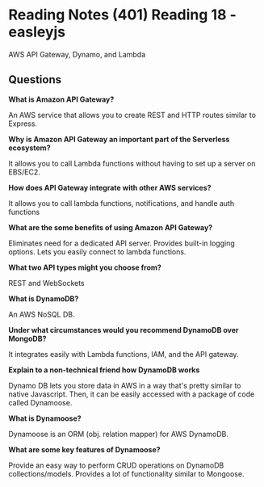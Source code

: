 # Reading Notes (401) Reading 18 - easleyjs

AWS API Gateway, Dynamo, and Lambda

## Questions
**What is Amazon API Gateway?**

An AWS service that allows you to create REST and HTTP routes similar to Express.

**Why is Amazon API Gateway an important part of the Serverless ecosystem?**

It allows you to call Lambda functions without having to set up a server on EBS/EC2.

**How does API Gateway integrate with other AWS services?**

It allows you to call lambda functions, notifications, and handle auth functions

**What are the some benefits of using Amazon API Gateway?**

Eliminates need for a dedicated API server. Provides built-in logging options. Lets you easily connect to lambda functions.

**What two API types might you choose from?**

REST and WebSockets

**What is DynamoDB?**

An AWS NoSQL DB.

**Under what circumstances would you recommend DynamoDB over MongoDB?**

It integrates easily with Lambda functions, IAM, and the API gateway.

**Explain to a non-technical friend how DynamoDB works**

Dynamo DB lets you store data in AWS in a way that's pretty similar to native Javascript. Then, it can be easily accessed with a package of code called Dynamoose.

**What is Dynamoose?**

Dynamoose is an ORM (obj. relation mapper) for AWS DynamoDB.

**What are some key features of Dynamoose?**

Provide an easy way to perform CRUD operations on DynamoDB collections/models. Provides a lot of functionality similar to Mongoose.
